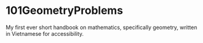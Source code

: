# 101GeometryProblems
My first ever short handbook on mathematics, specifically geometry, written in Vietnamese for accessibility.
